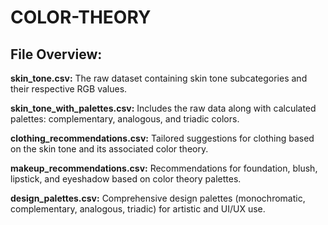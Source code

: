 # COLOR-THEORY

## File Overview:

**skin_tone.csv:**
The raw dataset containing skin tone subcategories and their respective RGB values.

**skin_tone_with_palettes.csv:**
Includes the raw data along with calculated palettes: complementary, analogous, and triadic colors.

**clothing_recommendations.csv:**
Tailored suggestions for clothing based on the skin tone and its associated color theory.

**makeup_recommendations.csv:**
Recommendations for foundation, blush, lipstick, and eyeshadow based on color theory palettes.

**design_palettes.csv:**
Comprehensive design palettes (monochromatic, complementary, analogous, triadic) for artistic and UI/UX use.
